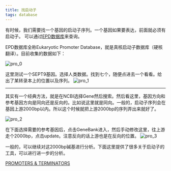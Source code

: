 ```yaml
---
title: 找启动子
tags: database
---
```


有时候，我们需要找一个基因的启动子序列。一个基因如果要表达，前面就必须有启动子。
可以通过[EPD数据库](https://epd.epfl.ch//index.php)来查询。

EPD数据库全称Eukaryotic Promoter Database，就是真核启动子数据库（硬核翻译）。目前收集的数据如下：

![pro_0](https://raw.githubusercontent.com/pzweuj/pzweuj.github.io/master/downloads/images/promoter_0.png)

这里测试一个SEPT9基因。选择人类数据。找到七个，随便点进去一个看看。给出了某转录本上的位置以及序列。
![pro_1](https://raw.githubusercontent.com/pzweuj/pzweuj.github.io/master/downloads/images/promoter_1.png)

----------------------------------------------------

其实有一个经典方法，就是在NCBI选择Gene然后搜索。然后看这里，基因方向和参考基因方向是同向还是反向的。比如说这里就是同向。一般的，启动子序列会在基因上游2000bp以内。所以这个时候就把上游2000bp的序列弄出来就好了。

![pro_2](https://raw.githubusercontent.com/pzweuj/pzweuj.github.io/master/downloads/images/promoter_2.png)

在下面选择需要的参考基因后，点击GeneBank进入，然后手动修改这里，往上游走个2000bp，点击update。注意反向的话上游也是在反向的位置。
![pro_3](https://raw.githubusercontent.com/pzweuj/pzweuj.github.io/master/downloads/images/promoter_3.png)

一般的，可以继续对这2000bp碱基进行分析。下面这里提供了很多关于启动子的工具，可以进行进一步的分析。

[PROMOTERS & TERMINATORS](https://molbiol-tools.ca/Promoters.htm)


[-_-]:LoveJing